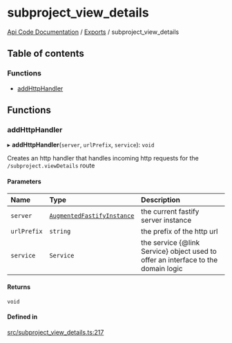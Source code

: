 # subproject\_view\_details
 
[Api Code Documentation](../README.md) / [Exports](../modules.md) / subproject\_view\_details

## Table of contents

### Functions

- [addHttpHandler](subproject_view_details.md#addhttphandler)

## Functions

### addHttpHandler

▸ **addHttpHandler**(`server`, `urlPrefix`, `service`): `void`

Creates an http handler that handles incoming http requests for the `/subproject.viewDetails` route

#### Parameters

| Name | Type | Description |
| :------ | :------ | :------ |
| `server` | [`AugmentedFastifyInstance`](../interfaces/types.AugmentedFastifyInstance.md) | the current fastify server instance |
| `urlPrefix` | `string` | the prefix of the http url |
| `service` | `Service` | the service {@link Service} object used to offer an interface to the domain logic |

#### Returns

`void`

#### Defined in

[src/subproject_view_details.ts:217](https://github.com/openkfw/TruBudget/blob/f6ee764/api/src/subproject_view_details.ts#L217)

